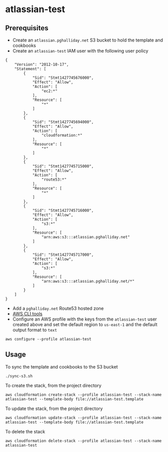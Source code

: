 # atlassian-test

## Prerequisites

- Create an `atlassian.pghalliday.net` S3 bucket to hold the template and cookbooks
- Create an `atlassian-test` IAM user with the following user policy

```
{
    "Version": "2012-10-17",
    "Statement": [
        {
            "Sid": "Stmt1427745676000",
            "Effect": "Allow",
            "Action": [
                "ec2:*"
            ],
            "Resource": [
                "*"
            ]
        },
        {
            "Sid": "Stmt1427745694000",
            "Effect": "Allow",
            "Action": [
                "cloudformation:*"
            ],
            "Resource": [
                "*"
            ]
        },
        {
            "Sid": "Stmt1427745715000",
            "Effect": "Allow",
            "Action": [
                "route53:*"
            ],
            "Resource": [
                "*"
            ]
        },
        {
            "Sid": "Stmt1427745716000",
            "Effect": "Allow",
            "Action": [
                "s3:*"
            ],
            "Resource": [
                "arn:aws:s3:::atlassian.pghalliday.net"
            ]
        },
        {
            "Sid": "Stmt1427745717000",
            "Effect": "Allow",
            "Action": [
                "s3:*"
            ],
            "Resource": [
                "arn:aws:s3:::atlassian.pghalliday.net/*"
            ]
        }
    ]
}
```

- Add a `pghalliday.net` Route53 hosted zone
- [AWS CLI tools](http://docs.aws.amazon.com/cli/latest/userguide/installing.html)
- Configure an AWS profile with the keys from the `atlassian-test` user created above and set the default region to `us-east-1` and the default output format to `text`

```
aws configure --profile atlassian-test
```

## Usage

To sync the template and cookbooks to the S3 bucket

```
./sync-s3.sh
```

To create the stack, from the project directory

```
aws cloudformation create-stack --profile atlassian-test --stack-name atlassian-test --template-body file://atlassian-test.template
```

To update the stack, from the project directory

```
aws cloudformation update-stack --profile atlassian-test --stack-name atlassian-test --template-body file://atlassian-test.template
```

To delete the stack

```
aws cloudformation delete-stack --profile atlassian-test --stack-name atlassian-test
```
